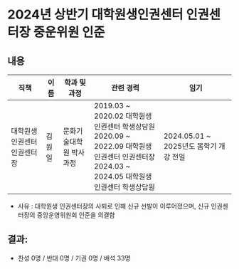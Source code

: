 2024년 상반기 대학원생인권센터 인권센터장 중운위원 인준
===

## 내용

| 직책 | 이름 | 학과 및 과정 | 관련 경력 | 임기 |
|---|---|---|---|---|
| 대학원생 인권센터 인권센터장 | 김원일 | 문화기술대학원 박사과정 | 2019.03 \~ 2020.02 대학원생인권센터 학생상담원 </br> 2020.09 \~ 2022.09 대학원생인권센터 인권센터장 </br> 2024.03 \~ 2024.05 대학원생인권센터 학생상담원 | 2024.05.01 \~ 2025년도 봄학기 개강 전일 |

-  사유 : 대학원생 인권센터장의 사퇴로 인해 신규 선발이 이루어졌으며, 신규 인권센터장의 중앙운영위원회 인준을 의결함

## 결과: 
- 찬성 0명 / 반대 0명 / 기권 0명 / 배석 33명
